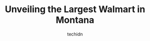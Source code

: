 ---
layout: ampstory
image: https://i0.wp.com/www.statenavi.com/wp-content/uploads/2023/05/walmart-supercenter-0-in-montana-1685174598.png?resize=640,853
author: techidn
featured: false
description: If you happen to be in Montana, USA, and looking for a massive Walmart store to fulfill your shopping needs, youre in luck! Weve compiled a list of the top five Largest Walmart locations i
title: Unveiling the Largest Walmart in Montana
cover:
   title: Unveiling the Largest Walmart in Montana
   subtitle: STATENAVI
   background: https://www.statenavi.com/wp-content/uploads/2023/05/walmart-supercenter-0-in-montana-1685174598.png

pages: 
 - layout: thirds
   top: <h1>#1 Walmart Supercenter</h1>
   bottom: "<p>Stopped in for one item that took 3 minutes to find, and cost $1.50, in the hardware area.  Went to check out and found 14 assisted checkout aisles without anyone working</p>"
   background: https://www.statenavi.com/wp-content/uploads/2023/05/walmart-supercenter-1-in-montana-1685174600.jpeg
   backgroundblur: true
 - layout: thirds
   top: <h1>#2 Walmart Supercenter</h1>
   bottom: "<p>They were so concerned about my service dog that they questioned my daughter about her and was told that she was a service dog. There response was are you sure! Didnt ev</p>"
   background: https://www.statenavi.com/wp-content/uploads/2023/05/walmart-supercenter-2-in-montana-1685174600.jpeg
   cta:
      link: https://www.statenavi.com/unveiling-the-largest-walmart-in-montana/
      text: Unveiling the Largest Walmart in Montana
 - layout: thirds
   top: <h1>#3 Walmart Supercenter</h1>
   bottom: "<p>170 Hutton Ranch Rd, Kalispell, MT 59901, United States</p>"
   background: https://www.statenavi.com/wp-content/uploads/2023/05/walmart-supercenter-3-in-montana-1685174601.jpeg
   cta:
      link: https://www.statenavi.com/unveiling-the-largest-walmart-in-montana/
      text: Unveiling the Largest Walmart in Montana
 - layout: thirds
   top: <h1>#4 Walmart Supercenter</h1>
   bottom: "<p>1649 Main St, Billings, MT 59105, United States</p>"
   background: https://images.unsplash.com/photo-1510906594845-bc082582c8cc?ixlib=rb-4.0.3&ixid=MnwxMjA3fDB8MHxwaG90by1wYWdlfHx8fGVufDB8fHx8&auto=format&fit=crop&w=640&h=853&q=80
   cta:
      link: https://www.statenavi.com/unveiling-the-largest-walmart-in-montana/
      text: Unveiling the Largest Walmart in Montana
 - layout: thirds
   top: <h1>#5 Walmart Supercenter</h1>
   bottom: "<p>701 Smelter Ave NE, Great Falls, MT 59404, United States</p>"
   background: https://images.unsplash.com/photo-1547366785-564103df7e13?ixlib=rb-4.0.3&ixid=MnwxMjA3fDB8MHxwaG90by1wYWdlfHx8fGVufDB8fHx8&auto=format&fit=crop&w=640&h=853&q=80
   cta:
      link: https://www.statenavi.com/unveiling-the-largest-walmart-in-montana/
      text: Unveiling the Largest Walmart in Montana
 - layout: thirds
   top: <h1>#6 Walmart Supercenter</h1>
   bottom: "<p>3901 Harrison Ave, Butte, MT 59701, United States</p>"
   background: https://images.unsplash.com/photo-1614648718611-0635f29016cb?ixlib=rb-4.0.3&ixid=MnwxMjA3fDB8MHxwaG90by1wYWdlfHx8fGVufDB8fHx8&auto=format&fit=crop&w=640&h=853&q=80
   cta:
      link: https://www.statenavi.com/unveiling-the-largest-walmart-in-montana/
      text: Unveiling the Largest Walmart in Montana
 - layout: thirds
   top: <h1>#7 Walmart Supercenter</h1>
   bottom: "<p>5320 10th Ave S, Great Falls, MT 59405, United States</p>"
   background: https://images.unsplash.com/photo-1533998839656-76f5e4b2bccb?ixlib=rb-4.0.3&ixid=MnwxMjA3fDB8MHxwaG90by1wYWdlfHx8fGVufDB8fHx8&auto=format&fit=crop&w=640&h=853&q=80
   cta:
      link: https://www.statenavi.com/unveiling-the-largest-walmart-in-montana/
      text: Unveiling the Largest Walmart in Montana
 - layout: thirds
   middle: Continue reading...
   background: https://images.unsplash.com/photo-1484589065579-248aad0d8b13?ixlib=rb-4.0.3&ixid=MnwxMjA3fDB8MHxwaG90by1wYWdlfHx8fGVufDB8fHx8&auto=format&fit=crop&w=640&h=853&q=80
   cta:
      link: https://www.statenavi.com/unveiling-the-largest-walmart-in-montana/
      text: Unveiling the Largest Walmart in Montana
      
---